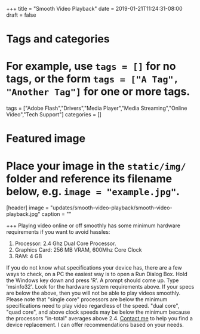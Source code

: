+++
title = "Smooth Video Playback"
date = 2019-01-21T11:24:31-08:00
draft = false

# Tags and categories
# For example, use `tags = []` for no tags, or the form `tags = ["A Tag", "Another Tag"]` for one or more tags.
tags = ["Adobe Flash","Drivers","Media Player","Media Streaming","Online Video","Tech Support"]
categories = []

# Featured image
# Place your image in the `static/img/` folder and reference its filename below, e.g. `image = "example.jpg"`.
[header]
image = "updates/smooth-video-playback/smooth-video-playback.jpg"
caption = ""

+++
Playing video online or off smoothly has some minimum hardware requirements if you want to avoid hassles:

1. Processor: 2.4 Ghz Dual Core Processor.
2. Graphics Card: 256 MB VRAM, 600Mhz Core Clock
3. RAM: 4 GB

If you do not know what specifications your device has, there are a few ways to check, on a PC the easiest way is to open a Run Dialog Box. Hold the Windows key down and press 'R'. A prompt should come up. Type 'msinfo32'. Look for the hardware system requirements above. If your specs are below the above, then you will not be able to play videos smoothly. Please note that "single core" processors are below the minimum specifications need to play video regardless of the speed. "dual core", "quad core", and above clock speeds may be below the minimum because the processors "in-total" averages above 2.4.
[Contact me](#contact) to help you find a device replacement. I can offer recommendations based on your needs.

